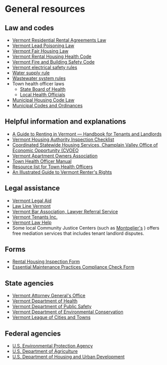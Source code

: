---
---
General resources
=================

Law and codes
-------------

*   [Vermont Residential Rental Agreements Law](http://www.leg.state.vt.us/statutes/sections.cfm?Title=09&Chapter=137)
*   [Vermont Lead Poisoning Law](http://www.leg.state.vt.us/statutes/sections.cfm?Title=18&Chapter=038)
*   [Vermont Fair Housing Law](http://hrc.vermont.gov/sites/hrc/files/pdfs/laws/fhpaa.pdf)
*   [Vermont Rental Housing Health Code](http://www.healthvermont.gov/sites/default/files/REG_Rental_Housing_Code.pdf)
*   [Vermont Fire and Building Safety Code](http://firesafety.vermont.gov/sites/firesafety/files/pdf/Code%20Info%20Sheets/2012_firecode.pdf)
*   [Vermont electrical safety rules](http://firesafety.vermont.gov/sites/firesafety/files/pdf/Electrical%20Safety%20Rules%202011.pdf)
*   [Water supply rule](http://www.anr.state.vt.us/dec/watersup/wsrule/Vermont_WSR_December_2010.pdf)
*   [Wastewater system rules](http://www.anr.state.vt.us/dec/ww/Rules/OS/2007/FinalWSPWSRuleEffective20070929.pdf)
*   Town health officer laws
    *   [State Board of Health](http://www.leg.state.vt.us/statutes/sections.cfm?Title=18&Chapter=003)
    *   [Local Health Officials](http://www.leg.state.vt.us/statutes/sections.cfm?Title=18&Chapter=011)
*   [Municipal Housing Code Law](http://www.leg.state.vt.us/statutes/sections.cfm?Title=24&Chapter=123)
*   [Municipal Codes and Ordinances](http://www.leg.state.vt.us/statutes/chapters.cfm?Title=24APPENDIX)

Helpful information and explanations
------------------------------------

*   [A Guide to Renting in Vermont — Handbook for Tenants and Landlords](http://www.cvoeo.org//fileLibrary/file_99.pdf)
*   [Vermont Housing Authority Inspection Checklist](http://healthvermont.gov/local/tho/documents/tho_rental-inspection.pdf)
*   [Coordinated Statewide Housing Services, Champlain Valley Office of Economic Opportunity (CVOEO](http://www.cvoeo.org/htm/Housing/housing.html)
*   [Vermont Apartment Owners Association](http://www.vermontapartmentowners.org)
*   [Town Health Officer Manual](http://healthvermont.gov/local/tho/documents/TownHealthOfficerManual.pdf)
*   [Resource list for Town Health Officers](http://healthvermont.gov/local/tho/documents/tho_resources.pdf)
*   [An Illustrated Guide to Vermont Renter's Rights](https://www.cvoeo.org/fileLibrary/file_302.pdf)

Legal assistance
----------------

*   [Vermont Legal Aid](http://www.vermontlegalaid.org)
*   [Law Line Vermont](https://www.lawlinevt.org)
*   [Vermont Bar Association, Lawyer Referral Service](https://www.vtbar.org/FOR%20THE%20PUBLIC/Find%20a%20Lawyer/Lawyer%20Referral%20Service%20Information.aspx)
*   [Vermont Tenants Inc.](http://www.cvoeo.org/?fuseaction=dep_intro&dept_id=15)
*   [Vermont Law Help](https://www.vtlawhelp.org)
*   Some local Community Justice Centers (such as [Montpelier's](http://www.montpelier-vt.org/group/290/How-Were-Organized.html) ) offers free mediation services that includes tenant landlord disputes.

Forms
-----

*   [Rental Housing Inspection Form](http://healthvermont.gov/local/tho/documents/tho_rental-inspection.pdf)
*   [Essential Maintenance Practices Compliance Check Form](http://healthvermont.gov/local/tho/documents/tho_emp.pdf)

State agencies
--------------

*   [Vermont Attorney General's Office](http://www.atg.state.vt.us)
*   [Vermont Department of Health](http://healthvermont.gov/index.aspx)
*   [Vermont Department of Public Safety](http://www.dps.state.vt.us)
*   [Vermont Department of Environmental Conservation](http://www.anr.state.vt.us/dec/dec.htm)
*   [Vermont League of Cities and Towns](http://www.vlct.org)

Federal agencies
----------------

*   [U.S. Environmental Protection Agency](http://www.epa.gov)
*   [U.S. Department of Agriculture](http://www.usda.gov/wps/portal/usda/usdahome)
*   [U.S. Department of Housing and Urban Development](http://portal.hud.gov/portal/page/portal/HUD)

